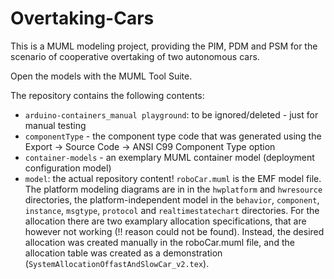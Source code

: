 # Overtaking-Cars

This is a MUML modeling project, providing the PIM, PDM and PSM for the scenario of cooperative overtaking of two autonomous cars.

Open the models with the MUML Tool Suite.

The repository contains the following contents:
* ```arduino-containers_manual playground```: to be ignored/deleted - just for manual testing
* ```componentType``` - the component type code that was generated using the Export -> Source Code -> ANSI C99 Component Type option
* ```container-models``` - an exemplary MUML container model (deployment configuration model)
* ```model```: the actual repository content! ```roboCar.muml``` is the EMF model file. The platform modeling diagrams are in in the ```hwplatform``` and ```hwresource``` directories, the platform-independent model in the ```behavior```, ```component```, ```instance```, ```msgtype```, ```protocol``` and ```realtimestatechart``` directories. For the allocation there are two examplary allocation specifications, that are however not working (!! reason could not be found). Instead, the desired allocation was created manually in the roboCar.muml file, and the allocation table was created as a demonstration (```SystemAllocationOffastAndSlowCar_v2.tex```). 
